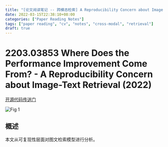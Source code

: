 ```yaml
---
title: "[论文阅读笔记 -- 跨模态检索] A Reproducibility Concern about Image-Text Retrieval (2022)"
date: 2022-03-15T22:38:10+08:00
categories: ["Paper Reading Notes"]
tags: ["paper reading", "cv", "notes", "cross-modal", "retrieval"]
draft: true
---
```


# 2203.03853 Where Does the Performance Improvement Come From? - A Reproducibility Concern about Image-Text Retrieval (2022)

[开源代码传送门](https://github.com/WangFei-2019/Image-text-Retrieval)

![Fig 1](/images/2022/PRN210/1.png)

## 概述

本文从可复现性层面对图文检索模型进行分析。  
